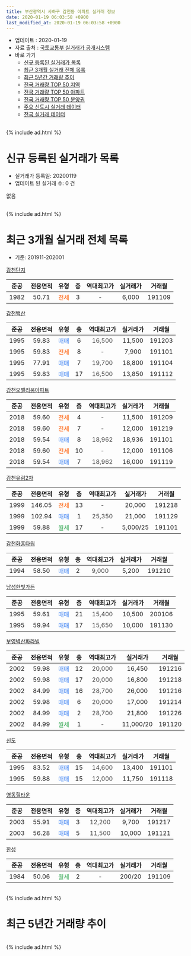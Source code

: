 ```yaml
---
title: 부산광역시 사하구 감천동 아파트 실거래 정보
date: 2020-01-19 06:03:58 +0900
last_modified_at: 2020-01-19 06:03:58 +0900
---
```


* 업데이트 : 2020-01-19
* 자료 출처 : [국토교통부 실거래가 공개시스템](http://rt.molit.go.kr)
* 바로 가기
    * [신규 등록된 실거래가 목록](#신규-등록된-실거래가-목록)
    * [최근 3개월 실거래 전체 목록](#최근-3개월-실거래-전체-목록)
    * [최근 5년간 거래량 추이](#최근-5년간-거래량-추이)
    * [전국 거래량 TOP 50 지역](https://apt-info.github.io/apt-trade-info/최근-3개월-전국에서-가장-거래가-많이-발생한-지역)
    * [전국 거래량 TOP 50 아파트](https://apt-info.github.io/apt-trade-info/최근-3개월-전국에서-가장-거래가-많이-발생한-아파트)
    * [전국 거래량 TOP 50 분양권](https://apt-info.github.io/apt-trade-info/최근-3개월-전국에서-가장-거래가-많이-발생한-분양권)
    * [주요 신도시 실거래 데이터](https://apt-info.github.io/apt-trade-info/주요-신도시)
    * [전국 실거래 데이터](https://apt-info.github.io/apt-trade-info/전국)
<br>
{% include ad.html %}
<br>

# 신규 등록된 실거래가 목록
* 실거래가 등록일: 20200119
* 업데이트 된 실거래 수: 0 건

없음

<br>
{% include ad.html %}
<br>

# 최근 3개월 실거래 전체 목록
* 기준: 201911-202001


[감천단지](https://search.naver.com/search.naver?query=%EB%B6%80%EC%82%B0%EA%B4%91%EC%97%AD%EC%8B%9C+%EC%82%AC%ED%95%98%EA%B5%AC+%EA%B0%90%EC%B2%9C%EB%8F%99+%EA%B0%90%EC%B2%9C%EB%8B%A8%EC%A7%80)

|준공|전용면적|유형|층|역대최고가|실거래가|거래월|
|:---:|:---:|:---:|:---:|:---:|:---:|:---:|
|1982|50.71|<span style="color:#ff5a00">전세</span>|3|<span style="color:#444444">-</span>|6,000|191109|

[감천백산](https://search.naver.com/search.naver?query=%EB%B6%80%EC%82%B0%EA%B4%91%EC%97%AD%EC%8B%9C+%EC%82%AC%ED%95%98%EA%B5%AC+%EA%B0%90%EC%B2%9C%EB%8F%99+%EA%B0%90%EC%B2%9C%EB%B0%B1%EC%82%B0)

|준공|전용면적|유형|층|역대최고가|실거래가|거래월|
|:---:|:---:|:---:|:---:|:---:|:---:|:---:|
|1995|59.83|<span style="color:#4285f3">매매</span>|6|<span style="color:#444444">16,500</span>|11,500|191203|
|1995|59.83|<span style="color:#ff5a00">전세</span>|8|<span style="color:#444444">-</span>|7,900|191101|
|1995|77.91|<span style="color:#4285f3">매매</span>|7|<span style="color:#444444">19,700</span>|18,800|191104|
|1995|59.83|<span style="color:#4285f3">매매</span>|17|<span style="color:#444444">16,500</span>|13,850|191112|

[감천오펠리움아파트](https://search.naver.com/search.naver?query=%EB%B6%80%EC%82%B0%EA%B4%91%EC%97%AD%EC%8B%9C+%EC%82%AC%ED%95%98%EA%B5%AC+%EA%B0%90%EC%B2%9C%EB%8F%99+%EA%B0%90%EC%B2%9C%EC%98%A4%ED%8E%A0%EB%A6%AC%EC%9B%80%EC%95%84%ED%8C%8C%ED%8A%B8)

|준공|전용면적|유형|층|역대최고가|실거래가|거래월|
|:---:|:---:|:---:|:---:|:---:|:---:|:---:|
|2018|59.60|<span style="color:#ff5a00">전세</span>|4|<span style="color:#444444">-</span>|11,500|191209|
|2018|59.60|<span style="color:#ff5a00">전세</span>|7|<span style="color:#444444">-</span>|12,000|191219|
|2018|59.54|<span style="color:#4285f3">매매</span>|8|<span style="color:#444444">18,962</span>|18,936|191101|
|2018|59.60|<span style="color:#ff5a00">전세</span>|10|<span style="color:#444444">-</span>|12,000|191106|
|2018|59.54|<span style="color:#4285f3">매매</span>|7|<span style="color:#444444">18,962</span>|16,000|191119|

[감천유림2차](https://search.naver.com/search.naver?query=%EB%B6%80%EC%82%B0%EA%B4%91%EC%97%AD%EC%8B%9C+%EC%82%AC%ED%95%98%EA%B5%AC+%EA%B0%90%EC%B2%9C%EB%8F%99+%EA%B0%90%EC%B2%9C%EC%9C%A0%EB%A6%BC2%EC%B0%A8)

|준공|전용면적|유형|층|역대최고가|실거래가|거래월|
|:---:|:---:|:---:|:---:|:---:|:---:|:---:|
|1999|146.05|<span style="color:#ff5a00">전세</span>|13|<span style="color:#444444">-</span>|20,000|191218|
|1999|102.94|<span style="color:#4285f3">매매</span>|1|<span style="color:#444444">25,350</span>|21,000|191129|
|1999|59.88|<span style="color:#34a853">월세</span>|17|<span style="color:#444444">-</span>|5,000/25|191101|

[감천화흥타워](https://search.naver.com/search.naver?query=%EB%B6%80%EC%82%B0%EA%B4%91%EC%97%AD%EC%8B%9C+%EC%82%AC%ED%95%98%EA%B5%AC+%EA%B0%90%EC%B2%9C%EB%8F%99+%EA%B0%90%EC%B2%9C%ED%99%94%ED%9D%A5%ED%83%80%EC%9B%8C)

|준공|전용면적|유형|층|역대최고가|실거래가|거래월|
|:---:|:---:|:---:|:---:|:---:|:---:|:---:|
|1994|58.50|<span style="color:#4285f3">매매</span>|2|<span style="color:#444444">9,000</span>|5,200|191210|

[남성한빛가든](https://search.naver.com/search.naver?query=%EB%B6%80%EC%82%B0%EA%B4%91%EC%97%AD%EC%8B%9C+%EC%82%AC%ED%95%98%EA%B5%AC+%EA%B0%90%EC%B2%9C%EB%8F%99+%EB%82%A8%EC%84%B1%ED%95%9C%EB%B9%9B%EA%B0%80%EB%93%A0)

|준공|전용면적|유형|층|역대최고가|실거래가|거래월|
|:---:|:---:|:---:|:---:|:---:|:---:|:---:|
|1995|59.61|<span style="color:#4285f3">매매</span>|21|<span style="color:#444444">15,400</span>|10,500|200106|
|1995|59.94|<span style="color:#4285f3">매매</span>|17|<span style="color:#444444">15,650</span>|10,000|191130|

[부영벽산파라빌](https://search.naver.com/search.naver?query=%EB%B6%80%EC%82%B0%EA%B4%91%EC%97%AD%EC%8B%9C+%EC%82%AC%ED%95%98%EA%B5%AC+%EA%B0%90%EC%B2%9C%EB%8F%99+%EB%B6%80%EC%98%81%EB%B2%BD%EC%82%B0%ED%8C%8C%EB%9D%BC%EB%B9%8C)

|준공|전용면적|유형|층|역대최고가|실거래가|거래월|
|:---:|:---:|:---:|:---:|:---:|:---:|:---:|
|2002|59.98|<span style="color:#4285f3">매매</span>|12|<span style="color:#444444">20,000</span>|16,450|191216|
|2002|59.98|<span style="color:#4285f3">매매</span>|17|<span style="color:#444444">20,000</span>|16,800|191218|
|2002|84.99|<span style="color:#4285f3">매매</span>|16|<span style="color:#444444">28,700</span>|26,000|191216|
|2002|59.98|<span style="color:#4285f3">매매</span>|6|<span style="color:#444444">20,000</span>|17,000|191214|
|2002|84.99|<span style="color:#4285f3">매매</span>|2|<span style="color:#444444">28,700</span>|21,800|191226|
|2002|84.99|<span style="color:#34a853">월세</span>|1|<span style="color:#444444">-</span>|11,000/20|191120|

[신도](https://search.naver.com/search.naver?query=%EB%B6%80%EC%82%B0%EA%B4%91%EC%97%AD%EC%8B%9C+%EC%82%AC%ED%95%98%EA%B5%AC+%EA%B0%90%EC%B2%9C%EB%8F%99+%EC%8B%A0%EB%8F%84)

|준공|전용면적|유형|층|역대최고가|실거래가|거래월|
|:---:|:---:|:---:|:---:|:---:|:---:|:---:|
|1995|83.52|<span style="color:#4285f3">매매</span>|15|<span style="color:#444444">14,600</span>|13,400|191101|
|1995|59.88|<span style="color:#4285f3">매매</span>|15|<span style="color:#444444">12,000</span>|11,750|191118|

[영동힐타운](https://search.naver.com/search.naver?query=%EB%B6%80%EC%82%B0%EA%B4%91%EC%97%AD%EC%8B%9C+%EC%82%AC%ED%95%98%EA%B5%AC+%EA%B0%90%EC%B2%9C%EB%8F%99+%EC%98%81%EB%8F%99%ED%9E%90%ED%83%80%EC%9A%B4)

|준공|전용면적|유형|층|역대최고가|실거래가|거래월|
|:---:|:---:|:---:|:---:|:---:|:---:|:---:|
|2003|55.91|<span style="color:#4285f3">매매</span>|3|<span style="color:#444444">12,200</span>|9,700|191217|
|2003|56.28|<span style="color:#4285f3">매매</span>|5|<span style="color:#444444">11,500</span>|10,000|191121|

[한성](https://search.naver.com/search.naver?query=%EB%B6%80%EC%82%B0%EA%B4%91%EC%97%AD%EC%8B%9C+%EC%82%AC%ED%95%98%EA%B5%AC+%EA%B0%90%EC%B2%9C%EB%8F%99+%ED%95%9C%EC%84%B1)

|준공|전용면적|유형|층|역대최고가|실거래가|거래월|
|:---:|:---:|:---:|:---:|:---:|:---:|:---:|
|1984|50.06|<span style="color:#34a853">월세</span>|2|<span style="color:#444444">-</span>|200/20|191109|


<br>
{% include ad.html %}
<br>

# 최근 5년간 거래량 추이


<div style="width:100%;">
    <canvas id="deal_progress" height="200"></canvas>
</div>

<script>
new Chart(document.getElementById("deal_progress"), {
    type: 'line',
    data: {
        labels: ['201501','201502','201503','201504','201505','201506','201507','201508','201509','201510','201511','201512','201601','201602','201603','201604','201605','201606','201607','201608','201609','201610','201611','201612','201701','201702','201703','201704','201705','201706','201707','201708','201709','201710','201711','201712','201801','201802','201803','201804','201805','201806','201807','201808','201809','201810','201811','201812','201901','201902','201903','201904','201905','201906','201907','201908','201909','201910','201911','201912','202001'],
        datasets: [{
            label: '매매',
            pointRadius: 1,
            data: [21, 12, 42, 27, 20, 25, 15, 19, 24, 30, 23, 18, 14, 19, 28, 21, 17, 28, 25, 14, 15, 35, 19, 19, 12, 23, 18, 20, 14, 10, 11, 19, 16, 14, 18, 8, 15, 16, 21, 16, 10, 10, 3, 12, 5, 15, 22, 10, 13, 4, 16, 17, 18, 7, 14, 8, 8, 16, 9, 8, 1],
            borderColor: "rgba(255, 201, 14, 1)",
            backgroundColor: "rgba(255, 201, 14, 0.5)",
            fill: false,
            lineTension: 0
        },{
            label: '전월세',
            pointRadius: 1,
            data: [4, 2, 1, 8, 6, 5, 5, 5, 1, 4, 3, 2, 1, 2, 6, 3, 4, 5, 7, 4, 1, 5, 2, 6, 1, 5, 4, 5, 1, 3, 2, 5, 1, 2, 1, 5, 3, 6, 5, 1, 10, 4, 5, 4, 4, 5, 8, 6, 5, 0, 7, 3, 2, 4, 7, 2, 1, 3, 6, 3, 0],
            borderColor: "rgba(0, 141, 185, 1)",
            backgroundColor: "rgba(0, 141, 185, 0.5)",
            fill: false,
            lineTension: 0
        }
        ]
    },
    options: {
        responsive: true,
        title: {
            display: false
        },
        tooltips: {
            mode: 'index',
            intersect: false
        },
        hover: {
            mode: 'nearest',
            intersect: true
        },
        scales: {
            xAxes: [{
                display: true,
                scaleLabel: {
                    display: true,
                    labelString: '년/월'
                }
            }],
            yAxes: [{
                display: true,
                ticks: {
                    suggestedMin: 0,
                },
                scaleLabel: {
                    display: true,
                    labelString: '실거래 수'
                }
            }]
        }
    }
});

</script>


<br>
{% include ad.html %}
<br>

